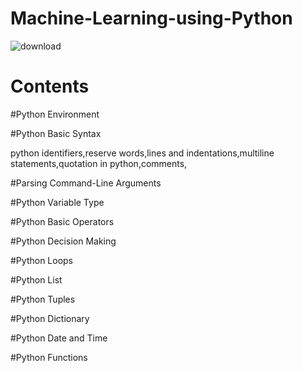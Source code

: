 # Machine-Learning-using-Python
![download](https://user-images.githubusercontent.com/29937202/41247261-168dbfe2-6dcb-11e8-8f59-34c4e325a8a2.jpg)
# Contents

#Python Environment

#Python Basic Syntax

python identifiers,reserve words,lines and indentations,multiline statements,quotation in python,comments,

#Parsing Command-Line Arguments

#Python Variable Type

#Python Basic Operators

#Python Decision Making

#Python Loops

#Python List

#Python Tuples

#Python Dictionary

#Python Date and Time

#Python Functions
